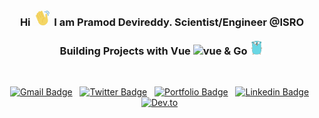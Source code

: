 <html>
<h3 align="center">
    <b>Hi <img src="https://raw.githubusercontent.com/Pramod-Devireddy/Pramod-Devireddy/master/assets/handwave.gif" alt="gopher" width="30"/> I am Pramod Devireddy. Scientist/Engineer @ISRO </b> </br> </br>
    <b>Building Projects with Vue <img src="https://vuejs.org/images/logo.png" alt="vue" width="20"/> & Go <img src="https://raw.githubusercontent.com/Pramod-Devireddy/Pramod-Devireddy/master/assets/gopher.png" alt="gopher" width="23"/> </b>
</h3>
</br>
<p align="center">
  <a href="mailto:devireddy.pramod@gmail.com"><img src="https://img.shields.io/badge/GMail-devireddy.pramod-d14836?style=flat&logo=Gmail" alt="Gmail Badge"></a> &nbsp;
  <a href="https://twitter.com/PramodDevireddy"><img src="https://img.shields.io/badge/Twitter-PramodDevireddy-1da1f2?style=flat&logo=Twitter" alt="Twitter Badge"></a> &nbsp;
  <a href="https://domarpdev.github.io/"><img src="https://img.shields.io/badge/Portfolio-PramodDevireddy-4fc08d?style=flat&logo=Home%20Assistant&logoColor=4fc08d" alt="Portfolio Badge"></a> &nbsp;
  <a href="https://www.linkedin.com/in/pramod-devireddy/"><img src="https://img.shields.io/badge/LinkedIn-pramod--devireddy-0077b5?style=flat&logo=LinkedIn" alt="Linkedin Badge"></a> &nbsp;
  <a href="https://dev.to/PramodDevireddy"><img src="https://img.shields.io/badge/DEV.to-PramodDevireddy-ff6600?style=flat&logo=dev.to" alt="Dev.to"></a> &nbsp;
</p>

</html>

